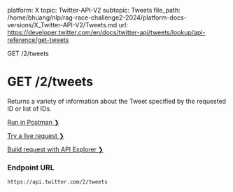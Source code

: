 platform: X
topic: Twitter-API-V2
subtopic: Tweets
file_path: /home/bhuang/nlp/rag-race-challenge2-2024/platform-docs-versions/X_Twitter-API-V2/Tweets.md
url: https://developer.twitter.com/en/docs/twitter-api/tweets/lookup/api-reference/get-tweets

GET /2/tweets

# GET /2/tweets

Returns a variety of information about the Tweet specified by the requested ID or list of IDs.

[Run in Postman ❯](https://t.co/twitter-api-postman) 

[Try a live request ❯](https://oauth-playground.glitch.me/?id=findTweetsById&params=%28%27query%21%28%27expansions%21%27%27*-%7Ebody%21%28%29%7Epath%21%28%29*-*%7Eids%21%27146.37035677698A.43339741184A-.46120540165%27%29.03237A%2C146%01A.-*_) 

[Build request with API Explorer ❯](https://developer.twitter.com/apitools/api?endpoint=%2F2%2Ftweets&method=get) 

### Endpoint URL

`https://api.twitter.com/2/tweets`